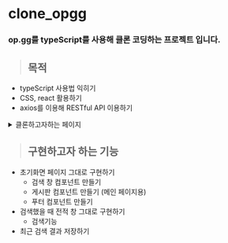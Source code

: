 # clone_opgg

### op.gg를 typeScript를 사용해 클론 코딩하는 프로젝트 입니다.
  
> ## 목적  
- typeScript 사용법 익히기  
- CSS, react 활용하기  
- axios를 이용해 RESTful API 이용하기

<details>
<summary>클론하고자하는 페이지</summary>
<div markdown="1">
<img width="1431" alt="스크린샷 2022-03-22 오후 3 23 07" src="https://user-images.githubusercontent.com/79782594/159420617-ed9dd872-5ffd-4928-bf24-7802440adb9e.png">

<img width="1113" alt="스크린샷 2022-03-22 오후 3 24 09" src="https://user-images.githubusercontent.com/79782594/159420648-e3ec7dc3-3810-46db-a0b7-f7ae76063144.png">


</div>
</details>


> ## 구현하고자 하는 기능
- 초기화면 페이지 그대로 구현하기
  - 검색 창 컴포넌트 만들기
  - 게시판 컴포넌트 만들기 (메인 페이지용)
  - 푸터 컴포넌트 만들기
- 검색했을 때 전적 창 그대로 구현하기
  - 검색기능
- 최근 검색 결과 저장하기

